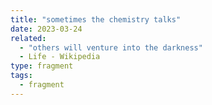 ```yaml
---
title: "sometimes the chemistry talks"
date: 2023-03-24
related:
  - "others will venture into the darkness"
  - Life - Wikipedia
type: fragment
tags:
  - fragment
---
```

